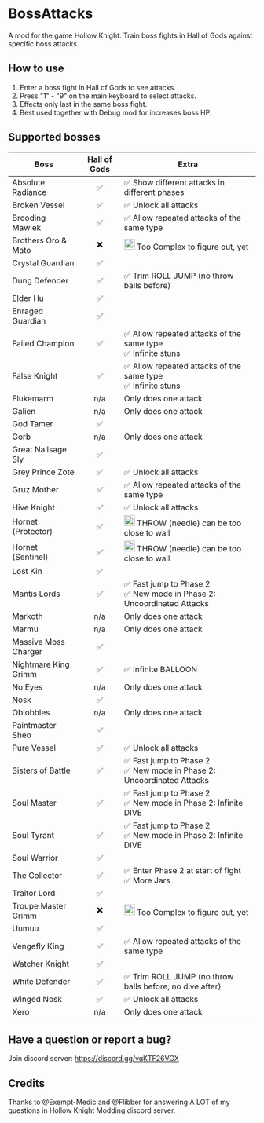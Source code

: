 ﻿# BossAttacks

A mod for the game Hollow Knight. Train boss fights in Hall of Gods against specific boss attacks.


## How to use

1. Enter a boss fight in Hall of Gods to see attacks.
2. Press "1" - "9" on the main keyboard to select attacks.
3. Effects only last in the same boss fight.
4. Best used together with Debug mod for increases boss HP.


## Supported bosses

| Boss | Hall of Gods | Extra |
| --- | :---: | --- |
| Absolute Radiance | ✅ | ✅ Show different attacks in different phases |
| Broken Vessel | ✅ | ✅ Unlock all attacks |
| Brooding Mawlek | ✅ | ✅ Allow repeated attacks of the same type |
| Brothers Oro & Mato | ✖️ | <img src="https://user-images.githubusercontent.com/14790745/212978125-5665feb9-d73f-494d-a1e9-8cb960450d35.png" width="22" height="22" /> Too Complex to figure out, yet |
| Crystal Guardian | ✅ |  |
| Dung Defender | ✅ | ✅ Trim ROLL JUMP (no throw balls before) |
| Elder Hu | ✅ | |
| Enraged Guardian | ✅ |  |
| Failed Champion | ✅ | ✅ Allow repeated attacks of the same type<br>✅ Infinite stuns |
| False Knight | ✅ | ✅ Allow repeated attacks of the same type<br>✅ Infinite stuns |
| Flukemarm | n/a | Only does one attack |
| Galien | n/a | Only does one attack |
| God Tamer | ✅ | |
| Gorb | n/a | Only does one attack |
| Great Nailsage Sly | ✅ | |
| Grey Prince Zote | ✅ | ✅ Unlock all attacks |
| Gruz Mother | ✅ | ✅ Allow repeated attacks of the same type |
| Hive Knight | ✅ | ✅ Unlock all attacks |
| Hornet (Protector) | ✅ | <img src="https://user-images.githubusercontent.com/14790745/212979275-bac4c8e1-a784-44c6-899b-66bfeea1ed41.png" width="22" height="22" /> THROW (needle) can be too close to wall |
| Hornet (Sentinel) | ✅ | <img src="https://user-images.githubusercontent.com/14790745/212979275-bac4c8e1-a784-44c6-899b-66bfeea1ed41.png" width="22" height="22" /> THROW (needle) can be too close to wall |
| Lost Kin | ✅ |  |
| Mantis Lords | ✅ | ✅ Fast jump to Phase 2<br>✅ New mode in Phase 2: Uncoordinated Attacks |
| Markoth | n/a | Only does one attack |
| Marmu | n/a | Only does one attack |
| Massive Moss Charger | ✅ | |
| Nightmare King Grimm | ✅ | ✅ Infinite BALLOON |
| No Eyes | n/a | Only does one attack |
| Nosk | ✅ | |
| Oblobbles | n/a | Only does one attack |
| Paintmaster Sheo | ✅ | |
| Pure Vessel | ✅ | ✅ Unlock all attacks |
| Sisters of Battle | ✅ | ✅ Fast jump to Phase 2<br>✅ New mode in Phase 2: Uncoordinated Attacks |
| Soul Master | ✅ | ✅ Fast jump to Phase 2<br>✅ New mode in Phase 2: Infinite DIVE |
| Soul Tyrant | ✅ | ✅ Fast jump to Phase 2<br>✅ New mode in Phase 2: Infinite DIVE |
| Soul Warrior | ✅ | |
| The Collector | ✅ | ✅ Enter Phase 2 at start of fight<br>✅ More Jars |
| Traitor Lord | ✅ | |
| Troupe Master Grimm | ✖️ | <img src="https://user-images.githubusercontent.com/14790745/212978125-5665feb9-d73f-494d-a1e9-8cb960450d35.png" width="22" height="22" /> Too Complex to figure out, yet |
| Uumuu | ✅ | |
| Vengefly King | ✅ | ✅ Allow repeated attacks of the same type |
| Watcher Knight | ✅ | |
| White Defender | ✅ | ✅ Trim ROLL JUMP (no throw balls before; no dive after) |
| Winged Nosk | ✅ | ✅ Unlock all attacks |
| Xero | n/a | Only does one attack |


## Have a question or report a bug?

Join discord server: https://discord.gg/vqKTF26VGX


## Credits

Thanks to @Exempt-Medic and @Flibber for answering A LOT of my questions in Hollow Knight Modding discord server.

